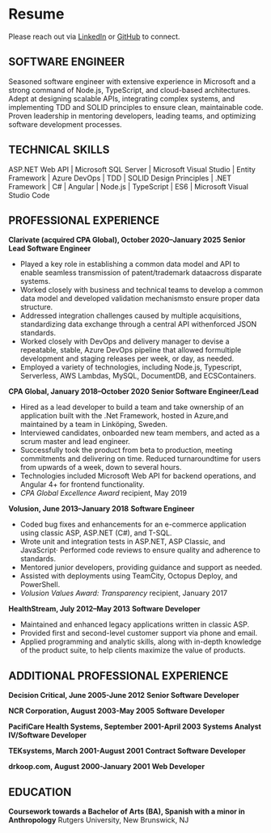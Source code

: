 # Resume

Please reach out via [LinkedIn](https://www.linkedin.com/in/rbseaver) or [GitHub](https://github.com/rbseaver) to connect.

## SOFTWARE ENGINEER

Seasoned software engineer with extensive experience in Microsoft and a strong command of Node.js, TypeScript, and cloud-based architectures. Adept at designing scalable APIs, integrating complex systems, and implementing TDD and SOLID principles to ensure clean, maintainable code. Proven leadership in mentoring developers, leading teams, and optimizing software development processes.

## TECHNICAL SKILLS

ASP\.NET Web API \| Microsoft SQL Server \| Microsoft Visual Studio \| Entity Framework \| Azure DevOps \| TDD \| SOLID Design Principles \| .NET Framework \| C\# \| Angular \| Node.js \| TypeScript \| ES6 \| Microsoft Visual Studio Code

## PROFESSIONAL EXPERIENCE

**Clarivate (acquired CPA Global), October 2020–January 2025**
**Senior Lead Software Engineer**

* Played a key role in establishing a common data model and API to enable seamless transmission of patent/trademark dataacross disparate systems.
* Worked closely with business and technical teams to develop a common data model and developed validation mechanismsto ensure proper data structure.
* Addressed integration challenges caused by multiple acquisitions, standardizing data exchange through a central API withenforced JSON standards.
* Worked closely with DevOps and delivery manager to devise a repeatable, stable, Azure DevOps pipeline that allowed formultiple development and staging releases per week, or day, as needed.
* Employed a variety of technologies, including Node.js, Typescript, Serverless, AWS Lambdas, MySQL, DocumentDB, and ECSContainers.

**CPA Global, January 2018–October 2020**
**Senior Software Engineer/Lead**

* Hired as a lead developer to build a team and take ownership of an application built with the .Net Framework, hosted in Azure,and maintained by a team in Linköping, Sweden.
* Interviewed candidates, onboarded new team members, and acted as a scrum master and lead engineer.
* Successfully took the product from beta to production, meeting commitments and delivering on time. Reduced turnaroundtime for users from upwards of a week, down to several hours.
* Technologies included Microsoft Web API for backend operations, and Angular 4+ for frontend functionality.
* *CPA Global Excellence Award* recipient, May 2019

**Volusion, June 2013–January 2018**
**Software Engineer**

* Coded bug fixes and enhancements for an e-commerce application using classic ASP, ASP\.NET (C#), and T-SQL.
* Wrote unit and integration tests in ASP.NET, ASP Classic, and JavaScript· Performed code reviews to ensure quality and adherence to standards.
* Mentored junior developers, providing guidance and support as needed.
* Assisted with deployments using TeamCity, Octopus Deploy, and PowerShell. 
* *Volusion Values Award: Transparency* recipient, January 2017

**HealthStream, July 2012–May 2013**
**Software Developer**

* Maintained and enhanced legacy applications written in classic ASP.
* Provided first and second-level customer support via phone and email.  
* Applied programming and analytic skills, along with in-depth knowledge of the product suite, to help clients maximize the value of products.

## ADDITIONAL PROFESSIONAL EXPERIENCE

**Decision Critical, June 2005-June 2012**
**Senior Software Developer**

**NCR Corporation, August 2003-May 2005**
**Software Developer**

**PacifiCare Health Systems, September 2001-April 2003**
**Systems Analyst IV/Software Developer**

**TEKsystems, March 2001-August 2001**
**Contract Software Developer**

**drkoop\.com, August 2000-January 2001**
**Web Developer**

## EDUCATION

**Coursework towards a Bachelor of Arts (BA), Spanish with a minor in Anthropology**
Rutgers University, New Brunswick, NJ
